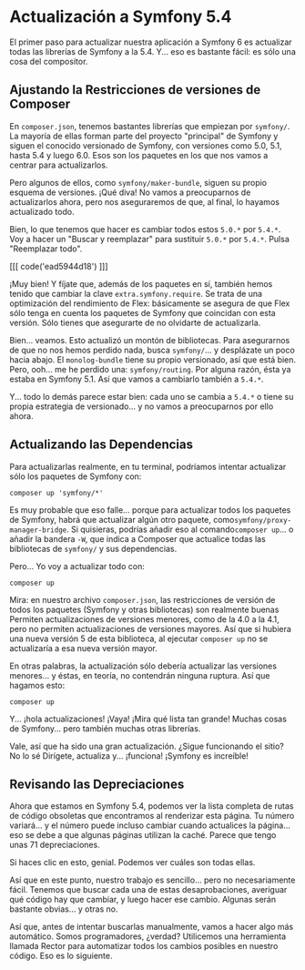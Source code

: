 # Actualización a Symfony 5.4

El primer paso para actualizar nuestra aplicación a Symfony 6 es actualizar todas las librerías de Symfony a la 5.4. Y... eso es bastante fácil: es sólo una cosa del compositor.

## Ajustando la Restricciones de versiones de Composer

En `composer.json`, tenemos bastantes librerías que empiezan por `symfony/`. La mayoría de ellas forman parte del proyecto "principal" de Symfony y siguen el conocido versionado de Symfony, con versiones como 5.0, 5.1, hasta 5.4 y luego 6.0. Esos son los paquetes en los que nos vamos a centrar para actualizarlos.

Pero algunos de ellos, como `symfony/maker-bundle`, siguen su propio esquema de versiones. ¡Qué diva! No vamos a preocuparnos de actualizarlos ahora, pero nos aseguraremos de que, al final, lo hayamos actualizado todo.

Bien, lo que tenemos que hacer es cambiar todos estos `5.0.*` por `5.4.*`. Voy a hacer un "Buscar y reemplazar" para sustituir `5.0.*` por `5.4.*`. Pulsa "Reemplazar todo".

[[[ code('ead5944d18') ]]]

¡Muy bien! Y fíjate que, además de los paquetes en sí, también hemos tenido que cambiar la clave `extra.symfony.require`. Se trata de una optimización del rendimiento de Flex: básicamente se asegura de que Flex sólo tenga en cuenta los paquetes de Symfony que coincidan con esta versión. Sólo tienes que asegurarte de no olvidarte de actualizarla.

Bien... veamos. Esto actualizó un montón de bibliotecas. Para asegurarnos de que no nos hemos perdido nada, busca `symfony/`... y desplázate un poco hacia abajo. El `monolog-bundle` tiene su propio versionado, así que está bien. Pero, ooh... me he perdido una: `symfony/routing`. Por alguna razón, ésta ya estaba en Symfony 5.1. Así que vamos a cambiarlo también a `5.4.*`.

Y... todo lo demás parece estar bien: cada uno se cambia a `5.4.*` o tiene su propia estrategia de versionado... y no vamos a preocuparnos por ello ahora.

## Actualizando las Dependencias

Para actualizarlas realmente, en tu terminal, podríamos intentar actualizar sólo los paquetes de Symfony con:

```terminal
composer up 'symfony/*'
```

Es muy probable que eso falle... porque para actualizar todos los paquetes de Symfony, habrá que actualizar algún otro paquete, como`symfony/proxy-manager-bridge`. Si quisieras, podrías añadir eso al comando`composer up`... o añadir la bandera `-W`, que indica a Composer que actualice todas las bibliotecas de `symfony/` y sus dependencias.

Pero... Yo voy a actualizar todo con:

```terminal
composer up
```

Mira: en nuestro archivo `composer.json`, las restricciones de versión de todos los paquetes (Symfony y otras bibliotecas) son realmente buenas Permiten actualizaciones de versiones menores, como de la 4.0 a la 4.1, pero no permiten actualizaciones de versiones mayores. Así que si hubiera una nueva versión 5 de esta biblioteca, al ejecutar `composer up` no se actualizaría a esa nueva versión mayor.

En otras palabras, la actualización sólo debería actualizar las versiones menores... y éstas, en teoría, no contendrán ninguna ruptura. Así que hagamos esto:

```terminal
composer up
```

Y... ¡hola actualizaciones! ¡Vaya! ¡Mira qué lista tan grande! Muchas cosas de Symfony... pero también muchas otras librerías.

Vale, así que ha sido una gran actualización. ¿Sigue funcionando el sitio? No lo sé Dirígete, actualiza y... ¡funciona! ¡Symfony es increíble!

## Revisando las Depreciaciones

Ahora que estamos en Symfony 5.4, podemos ver la lista completa de rutas de código obsoletas que encontramos al renderizar esta página. Tu número variará... y el número puede incluso cambiar cuando actualices la página... eso se debe a que algunas páginas utilizan la caché. Parece que tengo unas 71 depreciaciones.

Si haces clic en esto, genial. Podemos ver cuáles son todas ellas.

Así que en este punto, nuestro trabajo es sencillo... pero no necesariamente fácil. Tenemos que buscar cada una de estas desaprobaciones, averiguar qué código hay que cambiar, y luego hacer ese cambio. Algunas serán bastante obvias... y otras no.

Así que, antes de intentar buscarlas manualmente, vamos a hacer algo más automático. Somos programadores, ¿verdad? Utilicemos una herramienta llamada Rector para automatizar todos los cambios posibles en nuestro código. Eso es lo siguiente.
